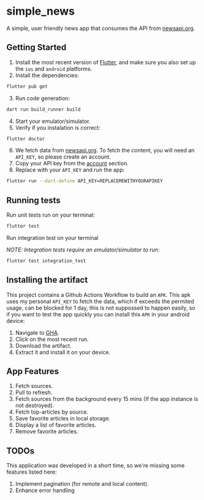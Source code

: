 # simple_news

A simple, user friendly news app that consumes the API from [newsapi.org](https://newsapi.org).

## Getting Started
1. Install the most recent version of [Flutter](https://docs.flutter.dev/get-started/install), and make sure you also set up the `ios` and `android` platforms.
2. Install the dependencies:
```bash
flutter pub get
```
3. Run code generation:
```bash
dart run build_runner build
```
4. Start your emulator/simulator.
5. Verify if you instalation is correct:
```bash
flutter doctor
```
6. We fetch data from [newsapi.org](https://newsapi.org). To fetch the content, you will need an `API_KEY`, so please create an account.
7. Copy your API key from the [account](https://newsapi.org/account) section.
8. Replace with your `API_KEY` and run the app:
```sh
flutter run --dart-define API_KEY=REPLACEMEWITHYOURAPIKEY
```

## Running tests
Run unit tests run on your terminal:
```sh
flutter test
```

Run integration test on your terminal 

_NOTE: Integration tests require an emulator/simulator to run_:
```sh
flutter test integration_test
```

## Installing the artifact
This project contains a Github Actions Workflow to build an `APK`. This apk uses my personal `API_KEY` to fetch the data,
which if exceeds the permited usage, can be blocked for 1 day, this is not suppossed to happen easily, so if you want to test
the app quickly you can install this `APK` in your android device:
1. Navigate to [GHA](https://github.com/wanosoft/simple_news/actions/workflows/flutter-ci.yml).
2. Click on the most recent run.
3. Download the artifact.
4. Extract it and install it on your device.

## App Features
1. Fetch sources.
2. Pull to refresh.
3. Fetch sources from the background every 15 mins (If the app instance is not destroyed).
4. Fetch top-articles by source.
5. Save favorite articles in local storage.
6. Display a list of favorite articles.
7. Remove favorite articles.

## TODOs
This application was developed in a short time, so we're missing some features listed here:
1. Implement pagination (for remote and local content).
2. Enhance error handling